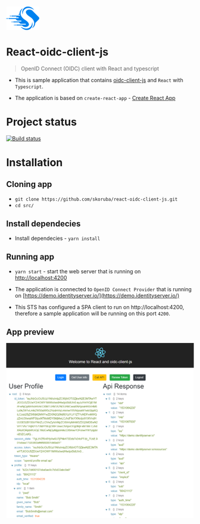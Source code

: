 ![Logo](docs/Images/Skoruba-Logo-ReadMe.png)

# React-oidc-client-js

> OpenID Connect (OIDC) client with React and typescript

- This is sample application that contains [oidc-client-js](https://github.com/IdentityModel/oidc-client-js) and `React` with `Typescript`.

- The application is based on `create-react-app` - [Create React App](https://github.com/facebook/create-react-app)

# Project status
[![Build status](https://ci.appveyor.com/api/projects/status/5ml2f07trcm072a1?svg=true)](https://ci.appveyor.com/project/JanSkoruba/react-oidc-client-js)

# Installation

## Cloning app

- `git clone https://github.com/skoruba/react-oidc-client-js.git`
- `cd src/`

## Install dependecies

- Install dependecies - `yarn install`

## Running app

- `yarn start` - start the web server that is running on [http://localhost:4200](http://localhost:4200)

- The application is connected to `OpenID Connect Provider` that is running on [https://demo.identityserver.io/](https://demo.identityserver.io/)
- This STS has configured a SPA client to run on http://localhost:4200, therefore a sample application will be running on this port `4200`.

## App preview

![Logo](docs/Images/react-oidc-client-screenshot.png)
